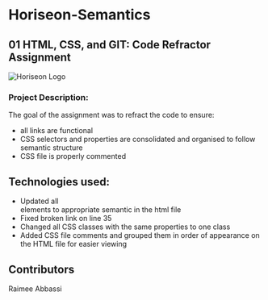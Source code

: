 # Horiseon-Semantics
## 01 HTML, CSS, and GIT: Code Refractor Assignment

![Horiseon Logo](/assets/images/Hoiseon-logo)

### Project Description:
The goal of the assignment was to refract the code to ensure: 
- all links are functional
- CSS selectors and properties are consolidated and organised to follow semantic structure
- CSS file is properly commented 

## Technologies used:
- Updated all <div> elements to appropriate semantic in the html file
- Fixed broken link on line 35 
- Changed all CSS classes with the same properties to one class 
- Added CSS file comments and grouped them in order of appearance on the HTML file for easier viewing

## Contributors
Raimee Abbassi

